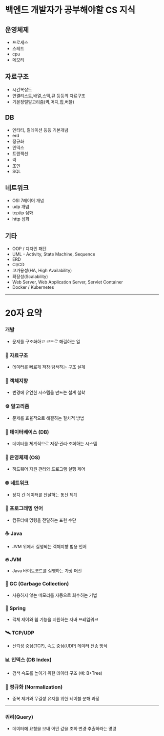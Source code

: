 # 백엔드 개발자가 공부해야할 CS 지식
## 운영체제
- 프로세스
- 스레드
- cpu
- 메모리

## 자료구조
- 시간복잡도
- 연결리스트,배열,스택,큐 등등의 자료구조
- 기본정렬알고리즘(퀵,머지,힙,버블)

## DB
- 엔티티, 릴레이션 등등 기본개념
- erd
- 정규화
- 인덱스
- 트랜잭션
- 락
- 조인
- SQL

## 네트워크
- OSI 7레이어 개념
- udp 개념
- tcp/ip 심화
- http 심화

## 기타
- OOP / 디자인 패턴
- UML - Activity, State Machine, Sequence
- ERD
- CI/CD
- 고가용성(HA, High Availability)
- 확장성(Scalability)
- Web Server, Web Application Server, Servlet Container
- Docker / Kubernetes

---

# 20자 요약
### 개발
- 문제를 구조화하고 코드로 해결하는 일

### 📂 자료구조
- 데이터를 빠르게 저장·탐색하는 구조 설계

### 🧠 객체지향
- 변경에 유연한 시스템을 만드는 설계 철학

### ⚙ 알고리즘
- 문제를 효율적으로 해결하는 절차적 방법

### 🏢 데이터베이스 (DB)
- 데이터를 체계적으로 저장·관리·조회하는 시스템

### 🧱 운영체제 (OS)
- 하드웨어 자원 관리와 프로그램 실행 제어

### 🌐 네트워크
- 장치 간 데이터를 전달하는 통신 체계

### 🧾 프로그래밍 언어
- 컴퓨터에 명령을 전달하는 표현 수단

### ☕ Java
- JVM 위에서 실행되는 객체지향 범용 언어

### 🔥 JVM
- Java 바이트코드를 실행하는 가상 머신

### 🧹 GC (Garbage Collection)
- 사용하지 않는 메모리를 자동으로 회수하는 기법

### 🧱 Spring
- 객체 제어와 웹 기능을 지원하는 자바 프레임워크

### 🛰 TCP/UDP
- 신뢰성 중심(TCP), 속도 중심(UDP) 데이터 전송 방식

### 📊 인덱스 (DB Index)
- 검색 속도를 높이기 위한 데이터 구조 (예: B+Tree)

### 🧼 정규화 (Normalization)
- 중복 제거와 무결성 유지를 위한 테이블 분해 과정

--- 
### 쿼리(Query)
- 데이터에 요청을 보내 어떤 값을 조회·변경·추출하라는 명령
